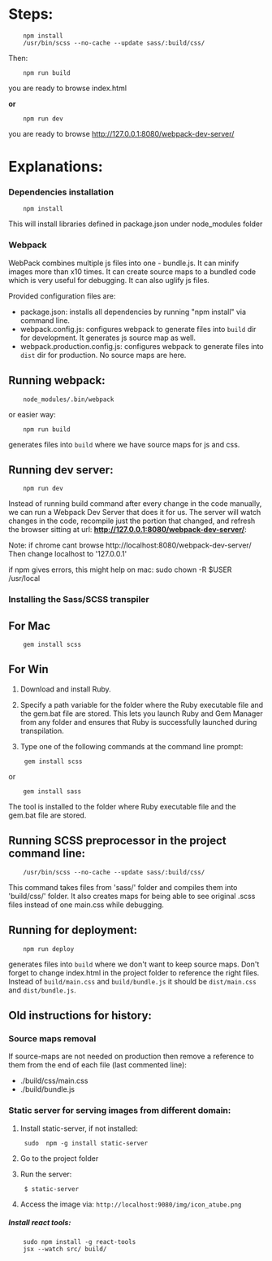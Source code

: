 # Steps:
        npm install
        /usr/bin/scss --no-cache --update sass/:build/css/
Then:

        npm run build
you are ready to browse index.html 

__or__ 

        npm run dev
you are ready to browse http://127.0.0.1:8080/webpack-dev-server/ 

# Explanations:
### Dependencies installation 
        npm install
This will install libraries defined in package.json under node_modules folder
        
### Webpack
WebPack combines multiple js files into one - bundle.js. It can minify images more than x10 times. 
It can create source maps to a bundled code which is very useful for debugging. 
It can also uglify js files. 

Provided configuration files are:
* package.json: installs all dependencies by running "npm install" via command line.  
* webpack.config.js: configures webpack to generate files into `build` dir for development. It generates js source map as well.
* webpack.production.config.js: configures webpack to generate files into `dist` dir for production. No source maps are here.

Running webpack:
----------------
        node_modules/.bin/webpack
or easier way:
        
        npm run build
generates files into `build` where we have source maps for js and css. 

Running dev server:
------------------
        npm run dev
Instead of running build command after every change in the code manually, we can run a Webpack Dev Server that does it for us.
The server will watch changes in the code, recompile just the portion that changed, and refresh the browser sitting at url:
__http://127.0.0.1:8080/webpack-dev-server/__:


Note: if chrome cant browse http://localhost:8080/webpack-dev-server/
Then change localhost to '127.0.0.1'
 
 
if npm gives errors, this might help on mac:
sudo chown -R $USER /usr/local


### Installing the Sass/SCSS transpiler

For Mac
-------
        gem install scss
        
For Win
-------
1. Download and install Ruby.
2. Specify a path variable for the folder where the Ruby executable file and the gem.bat file are stored. This lets you launch Ruby and Gem Manager from any folder and ensures that Ruby is successfully launched during transpilation.
3. Type one of the following commands at the command line prompt:

        gem install scss
or

        gem install sass
The tool is installed to the folder where Ruby executable file and the gem.bat file are stored.


Running SCSS preprocessor in the project command line:
-----------------------------------------------------
        /usr/bin/scss --no-cache --update sass/:build/css/
This command takes files from 'sass/' folder and compiles them into 'build/css/' folder. 
It also creates maps for being able to see original .scss files instead of one main.css while debugging. 


Running for deployment:
----------------------
        npm run deploy
generates files into `build` where we don't want to keep source maps. Don't forget to change index.html in the project folder to reference the right files.
Instead of `build/main.css` and `build/bundle.js` it should be `dist/main.css` and `dist/bundle.js`.
        

## Old instructions for history:

### Source maps removal 
If source-maps are not needed on production then remove a reference to them from the end of each file (last commented line):
 - ./build/css/main.css
 - ./build/bundle.js
 

### Static server for serving images from different domain:
1. Install static-server, if not installed:

        sudo  npm -g install static-server
        
2. Go to the project folder

3. Run the server:

        $ static-server

4. Access the image via:
`http://localhost:9080/img/icon_atube.png`


##### Install react tools:

        sudo npm install -g react-tools
        jsx --watch src/ build/



